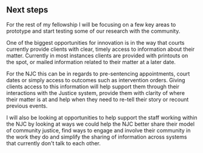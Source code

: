 ## Next steps
For the rest of my fellowship I will be focusing on a few key areas to prototype and start testing some of our research with the community.

One of the biggest opportunities for innovation is in the way that courts currently provide clients with clear, timely access to information about their matter. Currently in most instances clients are provided with printouts on the spot, or mailed information related to their matter at a later date.

For the NJC this can be in regards to pre-sentencing appointments, court dates or simply access to outcomes such as intervention orders. Giving clients access to this information will help support them through their interactions with the Justice system, provide them with clarity of where their matter is at and help when they need to re-tell their story or recount previous events.

I will also be looking at opportunities to help support the staff working within the NJC by looking at ways we could help the NJC better share their model of community justice, find ways to engage and involve their community in the work they do and simplify the sharing of information across systems that currently don't talk to each other.
